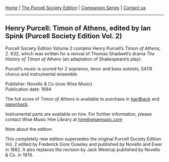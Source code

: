 [Home](/index.md)  |  [The Purcell Society Edition](/purcell-society-edition.md)  |  [Companion Series](/purcell-society-companion-series.md)  |  [Contact us](/contact-us.md)

***  

## Henry Purcell: Timon of Athens, edited by Ian Spink (Purcell Society Edition Vol. 2)  

Purcell Society Edition Volume 2 contains Henry Purcell’s *Timon of Athens*, Z. 632, which was written for a revival of Thomas Shadwell’s drama *The History of Timon of Athens* (an adaptation of Shakespeare’s play).  

Purcell’s music is scored for 2 sopranos, tenor and bass soloists, SATB chorus and instrumental ensemble.  

Publisher: Novello & Co (now Wise Music)  
Publication date: 1994  

The full score of *Timon of Athens* is available to purchase in [hardback](https://www.musicroom.com/product/musnov151002-01/henry-purcell-purcell-society-volume-2-timon-of-athens-satb.aspx) and [paperback](https://www.musicroom.com/product/musnov151002/henry-purcell-purcell-society-volume-2-timon-of-athens-satb.aspx).  

Instrumental parts are available on hire. For further information, please contact Wise Music Hire Library at [hire@wisemusic.com](mailto:hire@wisemusic.com)

Note about the edition:  

This completely new edition supersedes the original Purcell Society Edition Vol. 2 edited by Frederick Gore Ouseley and published by Novello and Ewer in 1882. It also replaces the revision by Jack Westrup published by Novello & Co. in 1974.  
